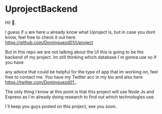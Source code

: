 # UprojectBackend
Hi! 👋.

I guess if u are here u already know what Uproject is, but in case you dont know, feel free to check it out here https://github.com/Dominguezd01/Uproject

But in this repo we are not talking about the UI this is going to be the backend of my project. Im still thinking which database I´m gonna use so if you have 

any advice that could be helpful for the type of app that im working on, feel free to contact me. You have my Twitter acc in my bio and also here https://twitter.com/Dominguezd01_.

The only thing I know at this point is that this project will use Node Js and Express as I´m already doing research to find out which technologies use.

I´ll keep you guys posted on this project, see you soon.
